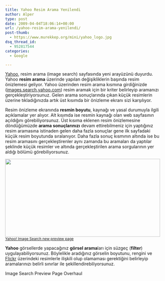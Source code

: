 ```yaml
---
title: Yahoo Resim Arama Yenilendi
author: Alper
type: post
date: 2009-04-04T18:06:14+00:00
url: /yahoo-resim-arama-yenilendi/
post-thumb:
  - https://www.murekkep.org/mini/yahoo_logo.jpg
dsq_thread_id:
  - 952817544
categories:
  - Google

---
```

[Yahoo][1], resim arama (image search) sayfasında yeni arayüzünü duyurdu. Yahoo **resim arama** üzerinde yapılan değişikliklerin başında resim önizlemesi geliyor. Yahoo üzerinden resim arama kısmına girdiğinizde ([images.search.yahoo.com][2]) resim aramak için bir kriter belirleyip aramanızı gerçekleştiriyorsunuz. Gelen arama sonuçlarında çıkan küçük resimlerin üzerine tıkladığınızda artık üst kısımda bir önizleme ekranı sizi karşılıyor. 

Resim önizleme ekranında **resmin boyutu**, kaynağı ve yasal durumuyla ilgili açıklamalar yer alıyor. Alt kısımda ise resmin kaynağı olan web sayfasının açıldığını görebiliyorsunuz. Üst kısıma eklenen resim önizlemesine döndüğümüzde **arama sonuçlarınızı** devam ettirebilmeniz için yaptığınız resim aramasına istinaden gelen daha fazla sonuçlar gene ilk sayfadaki küçük resim boyutunda sıralanıyor. Daha fazla sonuç kısmının altında ise bu resim aramasını gerçekleştirenler aynı zamanda bu aramaları da yaptılar şeklinde küçük resimler ve altında gerçekleştirilen arama sorgularının yer aldığı bölümü görebiliyorsunuz.<!--more-->

<img alt="" src="https://farm4.static.flickr.com/3404/3409896772_54af657c15.jpg" title="Yahoo Resim Arama" class="alignnone" width="500" height="252" />  
<small><a href="https://www.flickr.com/photos/ysearchblog/3409896772/">Yahoo! Image Search new preview page</a></small>

**Yahoo** görsellerde yapacağınız **görsel arama**ları için süzgeç (**filter**) uygulayabiliyorsunuz. Böylelikle aradığınız görselin boyutunu, rengini ve [Flickr][3] üzerindeki resimlerle ilişkili olup olamaması gerektiğini belirleyip aramalarınızı belirli sınırlar ile şekillendirebiliyorsunuz. 

Image Search Preview Page Overhaul

 [1]: https://www.yahoo.com/
 [2]: https://images.search.yahoo.com/
 [3]: https://flickr.com